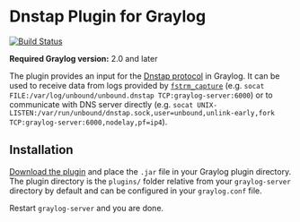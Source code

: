 # Dnstap Plugin for Graylog
[![Build Status](https://travis-ci.org/malaiwah/graylog-plugin-dnstap.svg?branch=master)](https://travis-ci.org/malaiwah/graylog-plugin-dnstap)

**Required Graylog version:** 2.0 and later


The plugin provides an input for the [Dnstap protocol](http://dnstap.info/) in Graylog.
It can be used to receive data from logs provided by [`fstrm_capture`](https://github.com/farsightsec/fstrm)
(e.g. `socat FILE:/var/log/unbound/unbound.dnstap TCP:graylog-server:6000`)
or to communicate with DNS server directly
(e.g. `socat UNIX-LISTEN:/var/run/unbound/dnstap.sock,user=unbound,unlink-early,fork TCP:graylog-server:6000,nodelay,pf=ip4`).

Installation
------------

[Download the plugin](https://github.com/sega-yarkin/graylog-plugin-dnstap/releases)
and place the `.jar` file in your Graylog plugin directory. The plugin directory
is the `plugins/` folder relative from your `graylog-server` directory by default
and can be configured in your `graylog.conf` file.

Restart `graylog-server` and you are done.

